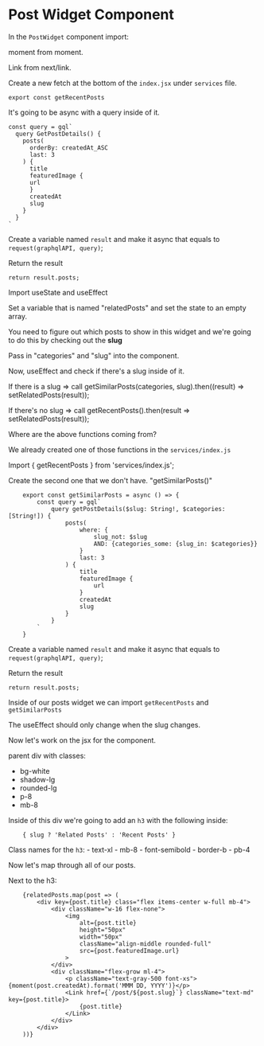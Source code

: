 # Post Widget Component

In the `PostWidget` component import:

moment from moment.

Link from next/link.

Create a new fetch at the bottom of the `index.jsx` under `services` file.

`export const getRecentPosts` 

It's going to be async with a query inside of it.

    const query = gql`
      query GetPostDetails() {
        posts(
          orderBy: createdAt_ASC
          last: 3
        ) {
          title
          featuredImage {
          url
          }
          createdAt
          slug
        }
      }
    `
Create a variable named `result` and make it async that equals to `request(graphqlAPI, query)`;

Return the result
    
    return result.posts;

Import useState and useEffect

Set a variable that is named "relatedPosts" and set the state to an empty array.

You need to figure out which posts to show in this widget and we're going to do this by checking out the **slug**

Pass in "categories" and "slug" into the component.

Now, useEffect and check if there's a slug inside of it. 

If there is a slug => call getSimilarPosts(categories, slug).then((result) => setRelatedPosts(result));

If there's no slug => call getRecentPosts().then(result => setRelatedPosts(result));

Where are the above functions coming from?

We already created one of those functions in the `services/index.js`

Import { getRecentPosts } from 'services/index.js';

Create the second one that we don't have. "getSimilarPosts()"

        export const getSimilarPosts = async () => {
            const query = gql`
                query getPostDetails($slug: String!, $categories: [String!]) {
                    posts(
                        where: {
                            slug_not: $slug
                            AND: {categories_some: {slug_in: $categories}}
                        }
                        last: 3
                    ) {
                        title
                        featuredImage {
                            url
                        }
                        createdAt
                        slug
                    }
                }
            `
        }

Create a variable named `result` and make it async that equals to `request(graphqlAPI, query)`;

Return the result
    
    return result.posts;
    
Inside of our posts widget we can import `getRecentPosts` and `getSimilarPosts`

The useEffect should only change when the slug changes.

Now let's work on the jsx for the component.

parent div with classes:
- bg-white
- shadow-lg
- rounded-lg
- p-8
- mb-8

Inside of this div we're going to add an `h3` with the following inside:
        
        { slug ? 'Related Posts' : 'Recent Posts' }

Class names for the `h3`:
    - text-xl
    - mb-8
    - font-semibold
    - border-b
    - pb-4

Now let's map through all of our posts.

Next to the h3:
        
        {relatedPosts.map(post => (
            <div key={post.title} class="flex items-center w-full mb-4">
                <div className="w-16 flex-none">
                    <img
                        alt={post.title}
                        height="50px"
                        width="50px"
                        className="align-middle rounded-full"
                        src={post.featuredImage.url}
                    >
                </div>
                <div className="flex-grow ml-4">
                    <p className="text-gray-500 font-xs">{moment(post.createdAt).format('MMM DD, YYYY')}</p>
                    <Link href={`/post/${post.slug}`} className="text-md" key={post.title}>
                        {post.title}
                    </Link>
                </div>
            </div>
        ))}
